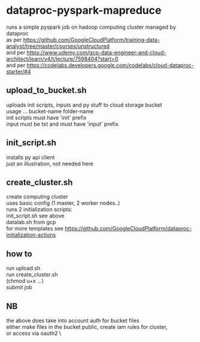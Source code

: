 # dataproc-pyspark-mapreduce
runs a simple pyspark job on hadoop computing cluster managed by dataproc \
as per https://github.com/GoogleCloudPlatform/training-data-analyst/tree/master/courses/unstructured \
and per https://www.udemy.com/gcp-data-engineer-and-cloud-architect/learn/v4/t/lecture/7598404?start=0 \
and per https://codelabs.developers.google.com/codelabs/cloud-dataproc-starter/#4

## upload_to_bucket.sh
uploads init scripts, inputs and py stuff to cloud storage bucket \
usage ... bucket-name folder-name \
init scripts must have 'init' prefix \
input must be txt and must have 'input' prefix

## init_script.sh
installs py api client \
just an illustration, not needed here

## create_cluster.sh
create computing cluster \
uses basic config (1 master, 2 worker nodes..) \
runs 2 initialization scripts: \
init_script.sh see above \
datalab.sh from gcp \
for more templates see https://github.com/GoogleCloudPlatform/dataproc-initialization-actions

## how to
run upload.sh \
run create_cluster.sh \
(chmod u+x ...) \
submit job

## NB
the above does take into account auth for bucket files \
either make files in the bucket public, create iam rules for cluster, \
or access via oauth2 \
